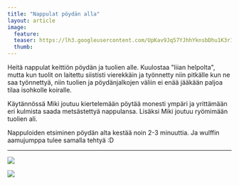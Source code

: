 ```yaml
---
title: "Nappulat pöydän alla"
layout: article
image:
  feature:
  teaser: https://lh3.googleusercontent.com/UpKav9Jq57YJhhYknsbDhu1K3r1xwFraLyoGqeQHM9U=w245
  thumb:
---
```


Heitä nappulat keittiön pöydän ja tuolien alle. Kuulostaa "liian helpolta", mutta kun tuolit on laitettu siististi vierekkäin ja työnnetty niin pitkälle kun ne saa työnnettyä, niin tuolien ja pöydänjalkojen väliin ei enää jääkään paljoa tilaa isohkolle koiralle.

Käytännössä Miki joutuu kiertelemään pöytää monesti ympäri ja yrittämään eri kulmista saada metsästettyä nappulansa. Lisäksi Miki joutuu ryömimään tuolien ali.

Nappuloiden etsiminen pöydän alta kestää noin 2-3 minuuttia. Ja wulffin aamujumppa tulee samalla tehtyä :D

---

[![](https://lh3.googleusercontent.com/dW7M-fc-zDGSimA2Y8Kfi-UD7hSppMaEQdGJvaG_Cr0=w800)](https://lh3.googleusercontent.com/dW7M-fc-zDGSimA2Y8Kfi-UD7hSppMaEQdGJvaG_Cr0=s0)

[![](https://lh3.googleusercontent.com/_YWHXalEPGTc-HaUibv5iDgS-WB0aywUrvDFsqe9ZW8=w800)](https://lh3.googleusercontent.com/_YWHXalEPGTc-HaUibv5iDgS-WB0aywUrvDFsqe9ZW8=s0)
